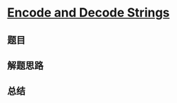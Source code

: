 # [Encode and Decode Strings](https://leetcode.com/problems/encode-and-decode-strings/)

## 题目


## 解题思路


## 总结


